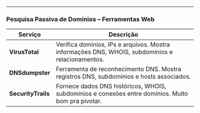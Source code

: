 
---
### Pesquisa Passiva de Domínios – Ferramentas Web

|Serviço|Descrição|
|---|---|
|**VirusTotal**|Verifica domínios, IPs e arquivos. Mostra informações DNS, WHOIS, subdomínios e relacionamentos.|
|**DNSdumpster**|Ferramenta de reconhecimento DNS. Mostra registros DNS, subdomínios e hosts associados.|
|**SecurityTrails**|Fornece dados DNS históricos, WHOIS, subdomínios e conexões entre domínios. Muito bom pra pivotar.|
